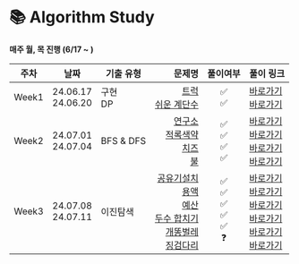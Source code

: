 # 📚 Algorithm Study
<b> 매주 월, 목 진행 (6/17 ~ ) </b> 

| 주차    | 날짜                            | 기출 유형      | 문제명                                                                                                                                                                                                                                                                                                    |                  풀이여부                  | 풀이 링크                                                                                                                                                                                                                                                                                                                                                                                                                                                                                                                                                           |
|-------|-------------------------------|------------|--------------------------------------------------------------------------------------------------------------------------------------------------------------------------------------------------------------------------------------------------------------------------------------------------------:|:--------------------------------------:|-----------------------------------------------------------------------------------------------------------------------------------------------------------------------------------------------------------------------------------------------------------------------------------------------------------------------------------------------------------------------------------------------------------------------------------------------------------------------------------------------------------------------------------------------------------------|
| Week1 | 24.06.17<br /> 24.06.20<br /> | 구현 </br> DP | [트럭](https://www.acmicpc.net/problem/13335)<br />[쉬운 계단수](https://www.acmicpc.net/problem/10844)<br />                                                                                                                                                                                                  |                ✅<br />✅                | <a href="https://github.com/URECA-Algorithm-Study/KimDaYeon/blob/main/src/week1/bj_13335.java">바로가기</a> </br> <a href="https://github.com/URECA-Algorithm-Study/KimDaYeon/blob/main/src/week1/bj_10844.java">바로가기</a>                                                                                                                                                                                                                                                                                                                                           |
| Week2 | 24.07.01<br /> 24.07.04<br /> | BFS & DFS  | [연구소](https://www.acmicpc.net/problem/14502)<br />[적록색약](https://www.acmicpc.net/problem/10026)<br /> [치즈](https://www.acmicpc.net/problem/2636) <br> [불](https://www.acmicpc.net/problem/4179)                                                                                                       |         ✅<br />✅<br />✅<br />✅         | <a href="https://github.com/URECA-Algorithm-Study/KimDaYeon/blob/main/src/week2/bj_14502.java.java">바로가기</a> </br> <a href="https://github.com/URECA-Algorithm-Study/KimDaYeon/blob/main/src/week2/bj_10026.java">바로가기</a> </br> <a href="https://github.com/URECA-Algorithm-Study/KimDaYeon/blob/main/src/week2/bj_2636.java">바로가기</a> </br> <a href="https://github.com/URECA-Algorithm-Study/KimDaYeon/blob/main/src/week2/bj_4179.java">바로가기</a>                                                                                                            |
| Week3 | 24.07.08<br /> 24.07.11<br /> | 이진탐색       | [공유기설치](https://www.acmicpc.net/problem/2110)<br />[용액](https://www.acmicpc.net/problem/2467)<br /> [예산](https://www.acmicpc.net/problem/2512) <br> [두수 합치기](https://www.acmicpc.net/problem/1253) <br> [개똥벌레](https://www.acmicpc.net/problem/3020) <br> [징검다리](https://school.programmers.co.kr/learn/courses/30/lessons/43236) |  ✅<br />✅<br />✅<br />✅<br />✅<br /> ❓  | <a href="https://github.com/URECA-Algorithm-Study/KimDaYeon/blob/main/src/week3/bj_2110.java.java">바로가기</a> </br> <a href="https://github.com/URECA-Algorithm-Study/KimDaYeon/blob/main/src/week3/bj_2467.java">바로가기</a> </br> <a href="https://github.com/URECA-Algorithm-Study/KimDaYeon/blob/main/src/week3/bj_2512.java">바로가기</a> </br> <a href="https://github.com/URECA-Algorithm-Study/KimDaYeon/blob/main/src/week3/bj_1253.java">바로가기</a> </br> <a href="https://github.com/URECA-Algorithm-Study/KimDaYeon/blob/main/src/week3/bj_3020.java">바로가기</a> </br> <a href="https://github.com/URECA-Algorithm-Study/KimDaYeon/blob/main/src/week3/pg_징검다리.java">바로가기</a> |
